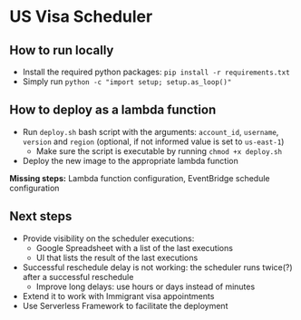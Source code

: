 # US Visa Scheduler

## How to run locally
- Install the required python packages: `pip install -r requirements.txt`
- Simply run `python -c "import setup; setup.as_loop()"`

## How to deploy as a lambda function
- Run `deploy.sh` bash script with the arguments: `account_id`, `username`, `version` and `region` (optional, if not informed value is set to `us-east-1`)
    - Make sure the script is executable by running `chmod +x deploy.sh`
- Deploy the new image to the appropriate lambda function

**Missing steps:** Lambda function configuration, EventBridge schedule configuration

## Next steps
- Provide visibility on the scheduler executions:
    - Google Spreadsheet with a list of the last executions
    - UI that lists the result of the last executions
- Successful reschedule delay is not working: the scheduler runs twice(?) after a successful reschedule
    - Improve long delays: use hours or days instead of minutes
- Extend it to work with Immigrant visa appointments
- Use Serverless Framework to facilitate the deployment
